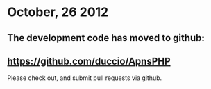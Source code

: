 # October, 26 2012 #

## The development code has moved to github: ##
## https://github.com/duccio/ApnsPHP ##

Please check out, and submit pull requests via github.